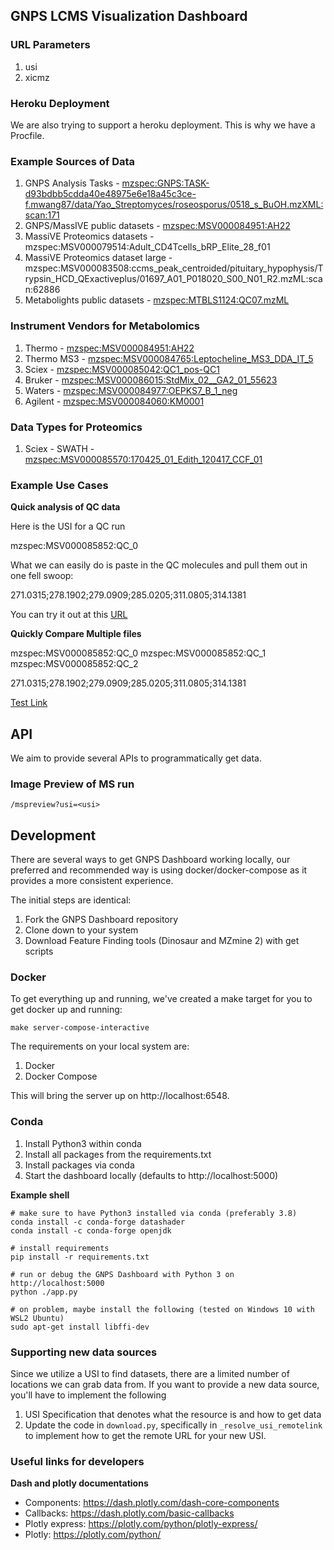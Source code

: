 ## GNPS LCMS Visualization Dashboard

### URL Parameters

1. usi
1. xicmz

### Heroku Deployment

We are also trying to support a heroku deployment. This is why we have a Procfile. 

### Example Sources of Data

1. GNPS Analysis Tasks - [mzspec:GNPS:TASK-d93bdbb5cdda40e48975e6e18a45c3ce-f.mwang87/data/Yao_Streptomyces/roseosporus/0518_s_BuOH.mzXML:scan:171](https://gnps-lcms.ucsd.edu/?usi=mzspec%3AGNPS%3ATASK-d93bdbb5cdda40e48975e6e18a45c3ce-f.mwang87%2Fdata%2FYao_Streptomyces%2Froseosporus%2F0518_s_BuOH.mzXML%3Ascan%3A171&xicmz=841.3170166%3B842.3170166&xic_tolerance=0.5&xic_norm=No&show_ms2_markers=1&ms2_identifier=MS2%3A1176)
1. GNPS/MassIVE public datasets - [mzspec:MSV000084951:AH22](https://gnps-lcms.ucsd.edu/?usi=mzspec%3AMSV000084951%3AAH22&xicmz=870.9543493652343&xic_tolerance=0.5&xic_norm=False&show_ms2_markers=True&ms2_identifier=None)
1. MassiVE Proteomics datasets - mzspec:MSV000079514:Adult_CD4Tcells_bRP_Elite_28_f01
1. MassiVE Proteomics dataset large - mzspec:MSV000083508:ccms_peak_centroided/pituitary_hypophysis/Trypsin_HCD_QExactiveplus/01697_A01_P018020_S00_N01_R2.mzML:scan:62886
1. Metabolights public datasets - [mzspec:MTBLS1124:QC07.mzML](https://gnps-lcms.ucsd.edu/?usi=mzspec%3AMTBLS1124%3AQC07.mzML&xicmz=&xic_tolerance=0.5&xic_norm=No&show_ms2_markers=1&ms2_identifier=)

### Instrument Vendors for Metabolomics

1. Thermo - [mzspec:MSV000084951:AH22](https://gnps-lcms.ucsd.edu/?usi=mzspec%3AMSV000084951%3AAH22&xicmz=870.9543493652343&xic_tolerance=0.5&xic_norm=False&show_ms2_markers=True&ms2_identifier=None)
1. Thermo MS3 - [mzspec:MSV000084765:Leptocheline_MS3_DDA_IT_5](https://gnps-lcms.ucsd.edu/?usi=mzspec:MSV000084765:Leptocheline_MS3_DDA_IT_5)
1. Sciex - [mzspec:MSV000085042:QC1_pos-QC1](https://gnps-lcms.ucsd.edu/?usi=mzspec%3AMSV000085042%3AQC1_pos-QC1&xicmz=&xic_tolerance=0.5&xic_norm=False&show_ms2_markers=True&ms2_identifier=None)
1. Bruker - [mzspec:MSV000086015:StdMix_02__GA2_01_55623](https://gnps-lcms.ucsd.edu/?usi=mzspec%3AMSV000086015%3AStdMix_02__GA2_01_55623&xicmz=&xic_tolerance=0.5&xic_norm=False&show_ms2_markers=True&ms2_identifier=None)
1. Waters - [mzspec:MSV000084977:OEPKS7_B_1_neg](https://gnps-lcms.ucsd.edu/?usi=mzspec%3AMSV000084977%3AOEPKS7_B_1_neg&xicmz=&xic_tolerance=0.5&xic_norm=False&show_ms2_markers=True&ms2_identifier=None)
1. Agilent - [mzspec:MSV000084060:KM0001](https://gnps-lcms.ucsd.edu/?usi=mzspec:MSV000084060:KM0001)

### Data Types for Proteomics

1. Sciex - SWATH - [mzspec:MSV000085570:170425_01_Edith_120417_CCF_01](https://gnps-lcms.ucsd.edu/?usi=mzspec:MSV000085570:170425_01_Edith_120417_CCF_01)

### Example Use Cases

**Quick analysis of QC data**

Here is the USI for a QC run

mzspec:MSV000085852:QC_0

What we can easily do is paste in the QC molecules and pull them out in one fell swoop:

271.0315;278.1902;279.0909;285.0205;311.0805;314.1381

You can try it out at this [URL](https://gnps-lcms.ucsd.edu/?usi=mzspec%3AMSV000085852%3AQC_0&xicmz=271.0315%3B278.1902%3B279.0909%3B285.0205%3B311.0805%3B314.1381&xic_tolerance=0.5&xic_norm=No&show_ms2_markers=1&ms2_identifier=) 

**Quickly Compare Multiple files**

mzspec:MSV000085852:QC_0
mzspec:MSV000085852:QC_1
mzspec:MSV000085852:QC_2

271.0315;278.1902;279.0909;285.0205;311.0805;314.1381

[Test Link](https://gnps-lcms.ucsd.edu/?usi=mzspec%3AMSV000085852%3AQC_DOM_2%0Amzspec%3AMSV000085852%3AQC_DOM_3%3Ascan%3A62886%0Amzspec%3AMSV000085852%3AQC_DOM_4%3Ascan%3A62886%0Amzspec%3AMSV000085852%3AQC_DOM_5%3Ascan%3A62886%0A&usi2=mzspec%3AMSV000085852%3AQC_DOM_0%3Ascan%3A62886%0Amzspec%3AMSV000085852%3AQC_DOM_1%3Ascan%3A62886%0A%0A&xicmz=271.0315%3B278.1902%3B279.0909%3B285.0205%3B311.0805%3B314.1381&xic_tolerance=0.5&xic_norm=False&xic_file_grouping=FILE&show_ms2_markers=True&ms2_identifier=None)

## API

We aim to provide several APIs to programmatically get data.


### Image Preview of MS run
```
/mspreview?usi=<usi>
```

## Development

There are several ways to get GNPS Dashboard working locally, our preferred and recommended way is using docker/docker-compose as it provides a more consistent experience. 

The initial steps are identical:

1. Fork the GNPS Dashboard repository
1. Clone down to your system
1. Download Feature Finding tools (Dinosaur and MZmine 2) with get scripts

### Docker 

To get everything up and running, we've created a make target for you to get docker up and running:

```
make server-compose-interactive
```

The requirements on your local system are:

1. Docker
2. Docker Compose

This will bring the server up on http://localhost:6548. 

### Conda

1. Install Python3 within conda
3. Install all packages from the requirements.txt
4. Install packages via conda
5. Start the dashboard locally (defaults to http://localhost:5000)

**Example shell**

```shell
# make sure to have Python3 installed via conda (preferably 3.8)
conda install -c conda-forge datashader
conda install -c conda-forge openjdk

# install requirements
pip install -r requirements.txt

# run or debug the GNPS Dashboard with Python 3 on http://localhost:5000
python ./app.py

# on problem, maybe install the following (tested on Windows 10 with WSL2 Ubuntu) 
sudo apt-get install libffi-dev
```

### Supporting new data sources

Since we utilize a USI to find datasets, there are a limited number of locations we can grab data from. If you want to provide a new data source, you'll have to implement the following

1. USI Specification that denotes what the resource is and how to get data
1. Update the code in ```download.py```, specifically in ```_resolve_usi_remotelink``` to implement how to get the remote URL for your new USI. 


### Useful links for developers
**Dash and plotly documentations**

- Components: https://dash.plotly.com/dash-core-components 
- Callbacks: https://dash.plotly.com/basic-callbacks 
- Plotly express: https://plotly.com/python/plotly-express/ 
- Plotly: https://plotly.com/python/ 
